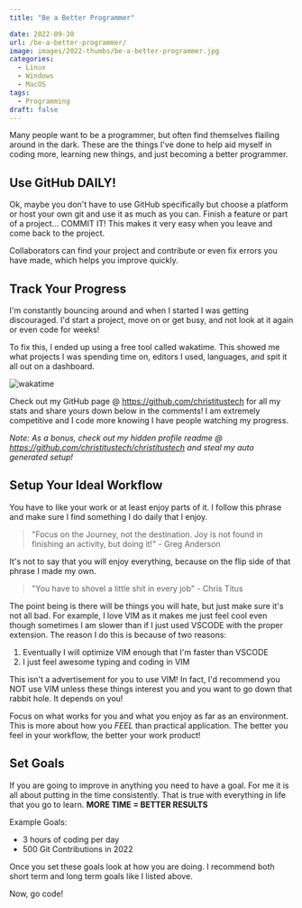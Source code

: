 ```yaml
---
title: "Be a Better Programmer"

date: 2022-09-30
url: /be-a-better-programmer/
image: images/2022-thumbs/be-a-better-programmer.jpg
categories:
  - Linux
  - Windows
  - MacOS
tags:
  - Programming
draft: false
---
```

Many people want to be a programmer, but often find themselves flailing around in the dark. These are the things I've done to help aid myself in coding more, learning new things, and just becoming a better programmer.  
<!--more-->

## Use GitHub DAILY!

Ok, maybe you don't have to use GitHub specifically but choose a platform or host your own git and use it as much as you can. Finish a feature or part of a project... COMMIT IT! This makes it very easy when you leave and come back to the project.

Collaborators can find your project and contribute or even fix errors you have made, which helps you improve quickly. 

## Track Your Progress

I'm constantly bouncing around and when I started I was getting discouraged. I'd start a project, move on or get busy, and not look at it again or even code for weeks! 

To fix this, I ended up using a free tool called wakatime. This showed me what projects I was spending time on, editors I used, languages, and spit it all out on a dashboard. 

![wakatime](/images/2022/wakatime.png)

Check out my GitHub page @ <https://github.com/christitustech> for all my stats and share yours down below in the comments! I am extremely competitive and I code more knowing I have people watching my progress.

_Note: As a bonus, check out my hidden profile readme @ <https://github.com/christitustech/christitustech> and steal my auto generated setup!_

## Setup Your Ideal Workflow

You have to like your work or at least enjoy parts of it. I follow this phrase and make sure I find something I do daily that I enjoy. 

> "Focus on the Journey, not the destination. Joy is not found in finishing an activity, but doing it!" - Greg Anderson

It's not to say that you will enjoy everything, because on the flip side of that phrase I made my own.

> "You have to shovel a little shit in every job" - Chris Titus

The point being is there will be things you will hate, but just make sure it's not all bad. For example, I love VIM as it makes me just feel cool even though sometimes I am slower than if I just used VSCODE with the proper extension. The reason I do this is because of two reasons:

1. Eventually I will optimize VIM enough that I'm faster than VSCODE
2. I just feel awesome typing and coding in VIM

This isn't a advertisement for you to use VIM! In fact, I'd recommend you NOT use VIM unless these things interest you and you want to go down that rabbit hole. It depends on you!

Focus on what works for you and what you enjoy as far as an environment. This is more about how you *FEEL* than practical application. The better you feel in your workflow, the better your work product!

## Set Goals

If you are going to improve in anything you need to have a goal. For me it is all about putting in the time consistently. That is true with everything in life that you go to learn. **MORE TIME = BETTER RESULTS**

Example Goals: 
- 3 hours of coding per day
- 500 Git Contributions in 2022

Once you set these goals look at how you are doing. I recommend both short term and long term goals like I listed above.

Now, go code! 
